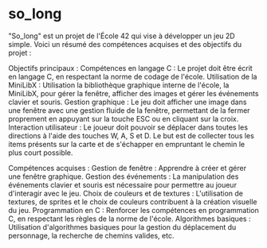 # so_long
"So_long" est un projet de l'École 42 qui vise à développer un jeu 2D simple. Voici un résumé des compétences acquises et des objectifs du projet :

Objectifs principaux :
Compétences en langage C : Le projet doit être écrit en langage C, en respectant la norme de codage de l'école.
Utilisation de la MiniLibX : Utilisation la bibliothèque graphique interne de l'école, la MiniLibX, pour gérer la fenêtre, afficher des images et gérer les événements clavier et souris.
Gestion graphique : Le jeu doit afficher une image dans une fenêtre avec une gestion fluide de la fenêtre, permettant de la fermer proprement en appuyant sur la touche ESC ou en cliquant sur la croix.
Interaction utilisateur : Le joueur doit pouvoir se déplacer dans toutes les directions à l'aide des touches W, A, S et D. Le but est de collecter tous les items présents sur la carte et de s'échapper en empruntant le chemin le plus court possible.

Compétences acquises :
Gestion de fenêtre : Apprendre à créer et gérer une fenêtre graphique.
Gestion des événements : La manipulation des événements clavier et souris est nécessaire pour permettre au joueur d'interagir avec le jeu.
Choix de couleurs et de textures : L'utilisation de textures, de sprites et le choix de couleurs contribuent à la création visuelle du jeu.
Programmation en C : Renforcer les compétences en programmation C, en respectant les règles de la norme de l'école.
Algorithmes basiques : Utilisation d'algorithmes basiques pour la gestion du déplacement du personnage, la recherche de chemins valides, etc.

